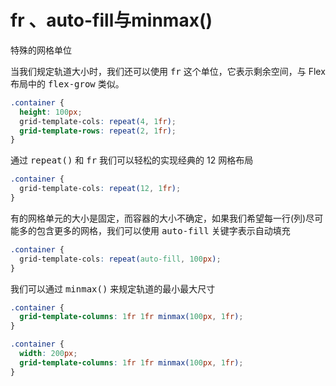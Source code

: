 # fr 、auto-fill与minmax()

特殊的网格单位

<TwoColumn>

<div>

<v-click>

当我们规定轨道大小时，我们还可以使用 <kbd>fr</kbd> 这个单位，它表示剩余空间，与 Flex 布局中的 <kbd>flex-grow</kbd> 类似。

```css {2-4}
.container {
  height: 100px;
  grid-template-cols: repeat(4, 1fr);
  grid-template-rows: repeat(2, 1fr);
}
```

<GridBox
  :counts="7"
  :style="{
    height: '100px',
    gridTemplateColumns: 'repeat(4, 1fr)',
    gridTemplateRows: 'repeat(2, 1fr)'
  }"
/>

</v-click>


<v-click>

通过 <kbd>repeat()</kbd> 和 <kbd>fr</kbd> 我们可以轻松的实现经典的 12 网格布局

```css {2}
.container {
  grid-template-cols: repeat(12, 1fr);
}
```

<GridBox
  :counts="12"
  :style="{
    gridTemplateColumns: 'repeat(12, 1fr)',
  }"
/>

</v-click>

</div>

<div>

<v-click>

有的网格单元的大小是固定，而容器的大小不确定，如果我们希望每一行(列)尽可能多的包含更多的网格，我们可以使用 <kbd>auto-fill</kbd> 关键字表示自动填充

```css {2}
.container {
  grid-template-cols: repeat(auto-fill, 100px);
}
```

<GridBox
  :counts="8"
  :style="{
    gridTemplateColumns: 'repeat(auto-fill, 100px)'
  }"
/>

</v-click>

<v-click>

我们可以通过 <kbd>minmax()</kbd> 来规定轨道的最小最大尺寸

```css
.container {
  grid-template-columns: 1fr 1fr minmax(100px, 1fr);
}
```

<GridBox
  :counts="3"
  :style="{
    gridTemplateColumns: '1fr 1fr minmax(100px, 1fr)'
  }"
/>

```css
.container {
  width: 200px;
  grid-template-columns: 1fr 1fr minmax(100px, 1fr);
}
```

<GridBox
  :counts="3"
  :style="{
    width: '200px',
    gridTemplateColumns: '1fr 1fr minmax(100px, 1fr)'
  }"
/>

</v-click>

</div>

</TwoColumn>